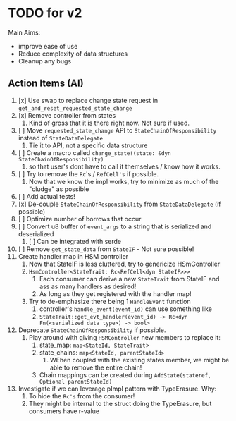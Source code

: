 # TODO for v2

Main Aims:

* improve ease of use
* Reduce complexity of data structures
* Cleanup any bugs

## Action Items (AI)

1. [x] Use swap to replace change state request in `get_and_reset_requested_state_change`
2. [x] Remove controller from states
   1. Kind of gross that it is there right now. Not sure if used.
3. [ ] Move `requested_state_change` API to `StateChainOfResponsibility` instead of `StateDataDelegate`
   1. Tie it to API, not a specific data structure
4. [ ] Create a macro called `change_state!(state: &dyn StateChainOfResponsibility)`
   1. so that user's dont have to call it themselves / know how it works.
5. [ ] Try to remove the `Rc`'s / `RefCell's` if possible.
   1. Now that we know the impl works, try to minimize as much of the "cludge" as possible
6. [ ] Add actual tests!
7. [x] De-couple `StateChainOfResponsibility` from `StateDataDelegate` (if possible)
8. [ ] Optimize number of borrows that occur
9. [ ] Convert u8 buffer of `event_args` to a string that is serialized and deserialized
   1. [ ] Can be integrated with serde
10. [ ] Remove `get_state_data` from `StateIF` - Not sure possible!
11. Create handler map in HSM controller
    1. Now that StateIF is less cluttered, try to genericize HSmController
    2. `HsmController<StateTrait: Rc<RefCell<dyn StateIF>>>`
       1. Each consumer can derive a new `StateTrait` from StateIF and ass as many handlers as desired!
       2. As long as they get registered with the handler map!
    3. Try to de-emphasize there being 1 `HandleEvent` function
       1. controller's `handle_event(event_id)` can use something like
       2. `StateTrait::get_evt_handler(event_id) -> Rc<dyn Fn(<serialized data type>) -> bool>`
12. Deprecate `StateChainOfResponsibility` if possible.
    1. Play around with giving `HSMController` new members to replace it:
       1. state_map: `map<StateId, StateTrait`>
       2. state_chains: `map<StateId, parentStateId>`
          1. WEhen coupled with the existing states member, we might be able to remove the entire chain!
       3. Chain mappings can be created during `AddState(stateref, Optional parentStateId)`
13. Investigate if we can leverage pImpl pattern with TypeErasure. Why:
    1. To hide the `Rc's` from the consumer!
    2. They might be internal to the struct doing the TypeErasure, but consumers have r-value

